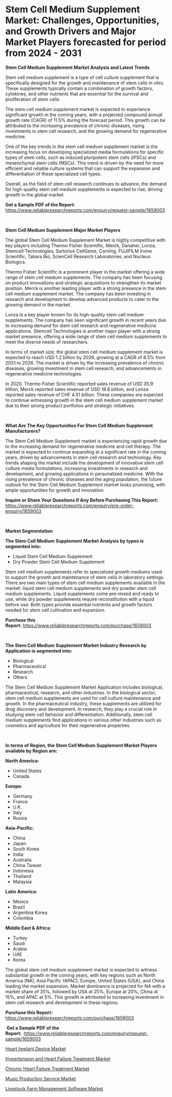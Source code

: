 <p><h1>Stem Cell Medium Supplement Market: Challenges, Opportunities, and Growth Drivers and Major Market Players forecasted for period from 2024 - 2031</h1></p><p><strong>Stem Cell Medium Supplement Market Analysis and Latest Trends</strong></p>
<p><p>Stem cell medium supplement is a type of cell culture supplement that is specifically designed for the growth and maintenance of stem cells in vitro. These supplements typically contain a combination of growth factors, cytokines, and other nutrients that are essential for the survival and proliferation of stem cells.</p><p>The stem cell medium supplement market is expected to experience significant growth in the coming years, with a projected compound annual growth rate (CAGR) of 11.5% during the forecast period. This growth can be attributed to the increasing prevalence of chronic diseases, rising investments in stem cell research, and the growing demand for regenerative medicine.</p><p>One of the key trends in the stem cell medium supplement market is the increasing focus on developing specialized media formulations for specific types of stem cells, such as induced pluripotent stem cells (iPSCs) and mesenchymal stem cells (MSCs). This trend is driven by the need for more efficient and reliable culture systems that can support the expansion and differentiation of these specialized cell types.</p><p>Overall, as the field of stem cell research continues to advance, the demand for high-quality stem cell medium supplements is expected to rise, driving growth in the global market.</p></p>
<p><strong>Get a Sample PDF of the Report:&nbsp;</strong> <a href="https://www.reliableresearchreports.com/enquiry/request-sample/1659003">https://www.reliableresearchreports.com/enquiry/request-sample/1659003</a></p>
<p>&nbsp;</p>
<p><strong>Stem Cell Medium Supplement Major Market Players</strong></p>
<p><p>The global Stem Cell Medium Supplement Market is highly competitive with key players including Thermo Fisher Scientific, Merck, Danaher, Lonza, Stemcell Technologies, Sartorius CellGenix, Corning, FUJIFILM Irvine Scientific, Takara Bio, ScienCell Research Laboratories, and Nucleus Biologics.</p><p>Thermo Fisher Scientific is a prominent player in the market offering a wide range of stem cell medium supplements. The company has been focusing on product innovations and strategic acquisitions to strengthen its market position. Merck is another leading player with a strong presence in the stem cell medium supplement market. The company has been investing in research and development to develop advanced products to cater to the growing demand in the market.</p><p>Lonza is a key player known for its high-quality stem cell medium supplements. The company has seen significant growth in recent years due to increasing demand for stem cell research and regenerative medicine applications. Stemcell Technologies is another major player with a strong market presence, offering a wide range of stem cell medium supplements to meet the diverse needs of researchers.</p><p>In terms of market size, the global stem cell medium supplement market is expected to reach USD 1.2 billion by 2026, growing at a CAGR of 8.5% from 2021 to 2026. The market is driven by the increasing prevalence of chronic diseases, growing investment in stem cell research, and advancements in regenerative medicine technologies.</p><p>In 2020, Thermo Fisher Scientific reported sales revenue of USD 35.9 billion, Merck reported sales revenue of USD 18.8 billion, and Lonza reported sales revenue of CHF 4.51 billion. These companies are expected to continue witnessing growth in the stem cell medium supplement market due to their strong product portfolios and strategic initiatives.</p></p>
<p>&nbsp;</p>
<p><strong>What Are The Key Opportunities For Stem Cell Medium Supplement Manufacturers?</strong></p>
<p><p>The Stem Cell Medium Supplement market is experiencing rapid growth due to the increasing demand for regenerative medicine and cell therapy. The market is expected to continue expanding at a significant rate in the coming years, driven by advancements in stem cell research and technology. Key trends shaping the market include the development of innovative stem cell culture media formulations, increasing investments in research and development, and growing applications in personalized medicine. With the rising prevalence of chronic diseases and the aging population, the future outlook for the Stem Cell Medium Supplement market looks promising, with ample opportunities for growth and innovation.</p></p>
<p><strong>Inquire or Share Your Questions If Any Before Purchasing This Report:</strong> <a href="https://www.reliableresearchreports.com/enquiry/pre-order-enquiry/1659003">https://www.reliableresearchreports.com/enquiry/pre-order-enquiry/1659003</a></p>
<p>&nbsp;</p>
<p><strong>Market Segmentation</strong></p>
<p><strong>The Stem Cell Medium Supplement Market Analysis by types is segmented into:</strong></p>
<p><ul><li>Liquid Stem Cell Medium Supplement</li><li>Dry Powder Stem Cell Medium Supplement</li></ul></p>
<p><p>Stem cell medium supplements refer to specialized growth mediums used to support the growth and maintenance of stem cells in laboratory settings. There are two main types of stem cell medium supplements available in the market: liquid stem cell medium supplements and dry powder stem cell medium supplements. Liquid supplements come pre-mixed and ready to use, while dry powder supplements require reconstitution with a liquid before use. Both types provide essential nutrients and growth factors needed for stem cell cultivation and expansion.</p></p>
<p><strong>Purchase this Report:&nbsp;</strong><a href="https://www.reliableresearchreports.com/purchase/1659003">https://www.reliableresearchreports.com/purchase/1659003</a></p>
<p>&nbsp;</p>
<p><strong>The Stem Cell Medium Supplement Market Industry Research by Application is segmented into:</strong></p>
<p><ul><li>Biological</li><li>Pharmaceutical</li><li>Research</li><li>Others</li></ul></p>
<p><p>The Stem Cell Medium Supplement Market Application includes biological, pharmaceutical, research, and other industries. In the biological sector, stem cell medium supplements are used for cell culture maintenance and growth. In the pharmaceutical industry, these supplements are utilized for drug discovery and development. In research, they play a crucial role in studying stem cell behavior and differentiation. Additionally, stem cell medium supplements find applications in various other industries such as cosmetics and agriculture for their regenerative properties.</p></p>
<p>&nbsp;</p>
<p><strong>In terms of Region, the Stem Cell Medium Supplement Market Players available by Region are:</strong></p>
<p>
    <p> <strong> North America: </strong>
        <ul>
            <li>United States</li>
            <li>Canada</li>
        </ul>
        </p> 
    <p> <strong> Europe: </strong>
        <ul>
            <li>Germany</li>
            <li>France</li>
            <li>U.K.</li>
            <li>Italy</li>
            <li>Russia</li>
        </ul>
        </p> 
    <p> <strong> Asia-Pacific: </strong>
        <ul>
            <li>China</li>
            <li>Japan</li>
            <li>South Korea</li>
            <li>India</li>
            <li>Australia</li>
            <li>China Taiwan</li>
            <li>Indonesia</li>
            <li>Thailand</li>
            <li>Malaysia</li>
        </ul>
        </p> 
    <p> <strong> Latin America: </strong>
        <ul>
            <li>Mexico</li>
            <li>Brazil</li>
            <li>Argentina Korea</li>
            <li>Colombia</li>
        </ul>
        </p> 
    <p> <strong> Middle East & Africa: </strong>
        <ul>
            <li>Turkey</li>
            <li>Saudi</li>
            <li>Arabia</li>
            <li>UAE</li>
            <li>Korea</li>
        </ul>
    </p>
    </p>
<p><p>The global stem cell medium supplement market is expected to witness substantial growth in the coming years, with key regions such as North America (NA), Asia Pacific (APAC), Europe, United States (USA), and China leading the market expansion. Market dominance is projected for NA with a market share of 35%, followed by USA at 25%, Europe at 20%, China at 15%, and APAC at 5%. This growth is attributed to increasing investment in stem cell research and development in these regions.</p></p>
<p><strong>Purchase this Report: </strong><a href="https://www.reliableresearchreports.com/purchase/1659003">https://www.reliableresearchreports.com/purchase/1659003</a></p>
<p>&nbsp;<strong>Get a Sample PDF of the Report:&nbsp;&nbsp;</strong><a href="https://www.reliableresearchreports.com/enquiry/request-sample/1659003">https://www.reliableresearchreports.com/enquiry/request-sample/1659003</a></p>
<p><strong></strong></p>
<p><p><a href="https://medium.com/@cleocarroll2022/analyzing-heart-implant-device-market-global-industry-perspective-and-forecast-2024-to-2031-7c6db40fa148">Heart Implant Device Market</a></p><p><a href="https://medium.com/@cleocarroll2022/hypertension-and-heart-failure-treatment-market-trends-forecast-and-competitive-analysis-to-2031-b4e7d24a79d9">Hypertension and Heart Failure Treatment Market</a></p><p><a href="https://medium.com/@cleocarroll2022/chronic-heart-failure-treatment-market-size-reveals-the-best-marketing-channels-in-global-industry-2d7f09d16d06">Chronic Heart Failure Treatment Market</a></p><p><a href="https://medium.com/@joannknox666/decoding-music-production-service-market-metrics-market-share-trends-and-growth-patterns-b0b1feee944d">Music Production Service Market</a></p><p><a href="https://medium.com/@cleocarroll2022/livestock-farm-management-software-market-size-market-outlook-and-market-forecast-2024-to-2031-0d8670ff8b96">Livestock Farm Management Software Market</a></p></p>